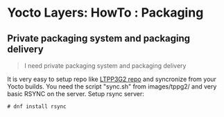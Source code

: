 # Yocto Layers: HowTo : Packaging

## Private packaging system and packaging delivery

> I need private packaging system and packaging delivery

It is very easy to setup repo like [LTPP3G2 repo](https://tibbo.com/downloads/LTPS/repo/)
and syncronize from your Yocto builds.
You need the script "sync.sh" from images/tppg2/ and very basic RSYNC on the 
server.
Setup rsync server:
```
# dnf install rsync
```
